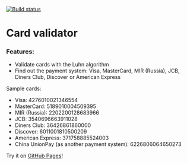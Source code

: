 [![Build status](https://ci.appveyor.com/api/projects/status/gbc0o66al0x7nq8r?svg=true)](https://ci.appveyor.com/project/solarlime/card-validator)

# Card validator

### Features:
- Validate cards with the Luhn algorithm
- Find out the payment system: Visa, MasterCard, MIR (Russia), JCB, Diners Club, Discover or American Express

Sample cards:
- Visa: 4276010021346554
- MasterCard: 5189010004509395
- MIR (Russia): 2202200128683966
- JCB: 3540696663911028
- Diners Club: 36426861860000
- Discover: 6011001810500209
- American Express: 371758885524003
- China UnionPay (as another payment system): 6226806064650273

Try it on [GitHub Pages](https://solarlime.github.io/card-validator/)!
